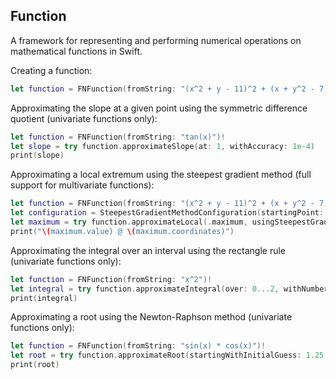 ## Function

A framework for representing and performing numerical operations on mathematical functions in Swift.

Creating a function:

```swift
let function = FNFunction(fromString: "(x^2 + y - 11)^2 + (x + y^2 - 7)^2")! // Himmelblau's function
```

Approximating the slope at a given point using the symmetric difference quotient (univariate functions only):

```swift
let function = FNFunction(fromString: "tan(x)")!
let slope = try function.approximateSlope(at: 1, withAccuracy: 1e-4)
print(slope)
```

Approximating a local extremum using the steepest gradient method (full support for multivariate functions):

```swift
let function = FNFunction(fromString: "(x^2 + y - 11)^2 + (x + y^2 - 7)^2")!
let configuration = SteepestGradientMethodConfiguration(startingPoint: [ "x" : 0.5, "y" : 1 ], initialStepSize: 1e-2, accuracy: 1e-4)
let maximum = try function.approximateLocal(.maximum, usingSteepestGradientMethodWithConfiguration: configuration)!
print("\(maximum.value) @ \(maximum.coordinates)")
```

Approximating the integral over an interval using the rectangle rule (univariate functions only):

```swift
let function = FNFunction(fromString: "x^2")!
let integral = try function.approximateIntegral(over: 0...2, withNumberOfSteps: 1000)
print(integral)
```

Approximating a root using the Newton-Raphson method (univariate functions only):

```swift
let function = FNFunction(fromString: "sin(x) * cos(x)")!
let root = try function.approximateRoot(startingWithInitialGuess: 1.25, accuracy: 1e-4)!
print(root)
```
